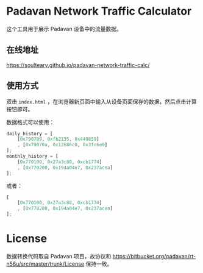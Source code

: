 # Padavan Network Traffic Calculator

这个工具用于展示 Padavan 设备中的流量数据。

## 在线地址

https://soulteary.github.io/padavan-network-traffic-calc/

## 使用方式

双击 `index.html` ，在浏览器新页面中输入从设备页面保存的数据，然后点击计算按钮即可。

数据格式可以使用：

```js
daily_history = [
    [0x790709, 0xfb2135, 0x449859]
    , [0x79070a, 0x12686c0, 0x3fc6e0]
];
monthly_history = [
    [0x770100, 0x27a3c88, 0xcb1774]
    , [0x770200, 0x194a04e7, 0x237acea]
];
```

或者：

```js
[
    [0x770100, 0x27a3c88, 0xcb1774]
    , [0x770200, 0x194a04e7, 0x237acea]
];
```

# License

数据转换代码取自 Padavan 项目，故协议和 https://bitbucket.org/padavan/rt-n56u/src/master/trunk/License 保持一致。

